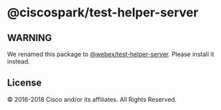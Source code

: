 # @ciscospark/test-helper-server

## WARNING

We renamed this package to [@webex/test-helper-server](https://www.npmjs.com/package/@webex/test-helper-server). Please install it instead.

## License

© 2016-2018 Cisco and/or its affiliates. All Rights Reserved.
